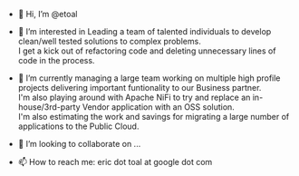 - 👋 Hi, I’m @etoal

- 👀 I’m interested in Leading a team of talented individuals to develop clean/well tested solutions to complex problems.  
     I get a kick out of refactoring code and deleting unnecessary lines of code in the process.

- 🌱 I’m currently managing a large team working on multiple high profile projects delivering important funtionality to our Business partner.  
     I'm also playing around with Apache NiFi to try and replace an in-house/3rd-party Vendor application with an OSS solution.  
     I'm also estimating the work and savings for migrating a large number of applications to the Public Cloud.


- 💞️ I’m looking to collaborate on ...

- 📫 How to reach me:  eric dot toal at google dot com

<!---
etoal/etoal is a ✨ special ✨ repository because its `README.md` (this file) appears on your GitHub profile.
You can click the Preview link to take a look at your changes.
--->
